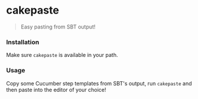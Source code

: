 cakepaste
=========

> Easy pasting from SBT output!

### Installation

Make sure `cakepaste` is available in your path.

### Usage

Copy some Cucumber step templates from SBT's output, run `cakepaste` and then paste into the editor of your choice!
